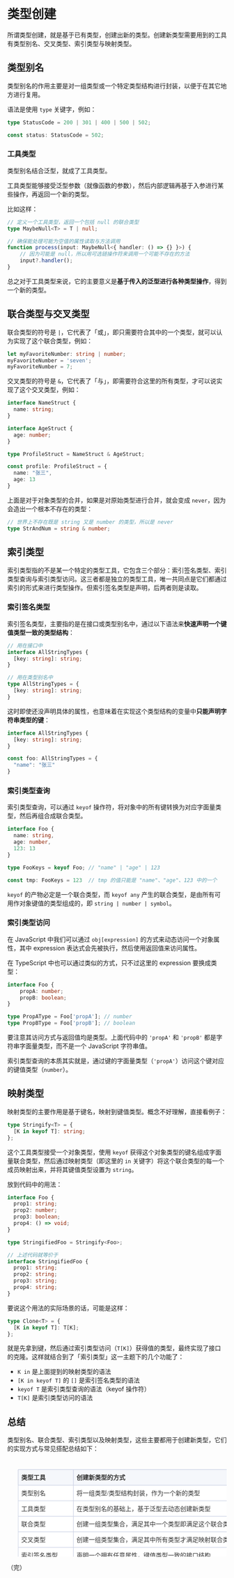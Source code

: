 # 类型创建

所谓类型创建，就是基于已有类型，创建出新的类型。创建新类型需要用到的工具有类型别名、交叉类型、索引类型与映射类型。

## 类型别名

类型别名的作用主要是对一组类型或一个特定类型结构进行封装，以便于在其它地方进行复用。

语法是使用 `type` 关键字，例如：

```typescript
type StatusCode = 200 | 301 | 400 | 500 | 502;

const status: StatusCode = 502;
```

### 工具类型

类型别名结合泛型，就成了工具类型。

工具类型能够接受泛型参数（就像函数的参数），然后内部逻辑再基于入参进行某些操作，再返回一个新的类型。

比如这样：

```typescript
// 定义一个工具类型，返回一个包括 null 的联合类型
type MaybeNull<T> = T | null;

// 确保能处理可能为空值的属性读取与方法调用
function process(input: MaybeNull<{ handler: () => {} }>) {
    // 因为可能是 null，所以用可选链操作符来调用一个可能不存在的方法
    input?.handler();
}
```

总之对于工具类型来说，它的主要意义是**基于传入的泛型进行各种类型操作**，得到一个新的类型。

## 联合类型与交叉类型

联合类型的符号是 `|`，它代表了「或」，即只需要符合其中的一个类型，就可以认为实现了这个联合类型，例如：

```typescript
let myFavoriteNumber: string | number;
myFavoriteNumber = 'seven';
myFavoriteNumber = 7;
```

交叉类型的符号是 `&`，它代表了「与」，即需要符合这里的所有类型，才可以说实现了这个交叉类型，例如：

```typescript
interface NameStruct {
  name: string;
}

interface AgeStruct {
  age: number;
}

type ProfileStruct = NameStruct & AgeStruct;

const profile: ProfileStruct = {
  name: "张三",
  age: 13
}
```

上面是对于对象类型的合并，如果是对原始类型进行合并，就会变成 `never`，因为会造出一个根本不存在的类型：

```typescript
// 世界上不存在既是 string 又是 number 的类型，所以是 never
type StrAndNum = string & number;
```

## 索引类型

索引类型指的不是某一个特定的类型工具，它包含三个部分：索引签名类型、索引类型查询与索引类型访问。这三者都是独立的类型工具，唯一共同点是它们都通过索引的形式来进行类型操作。但索引签名类型是声明，后两者则是读取。

### 索引签名类型

索引签名类型，主要指的是在接口或类型别名中，通过以下语法来**快速声明一个键值类型一致的类型结构**：

```typescript
// 用在接口中
interface AllStringTypes {
  [key: string]: string;
}

// 用在类型别名中
type AllStringTypes = {
  [key: string]: string;
}
```

这时即使还没声明具体的属性，也意味着在实现这个类型结构的变量中**只能声明字符串类型的键**：

```typescript
interface AllStringTypes {
  [key: string]: string;
}

const foo: AllStringTypes = {
  "name": "张三"
}
```

### 索引类型查询

索引类型查询，可以通过 `keyof` 操作符，将对象中的所有键转换为对应字面量类型，然后再组合成联合类型。

```typescript
interface Foo {
  name: string,
  age: number,
  123: 13
}

type FooKeys = keyof Foo; // "name" | "age" | 123

const tmp: FooKeys = 123  // tmp 的值只能是 "name"、"age"、123 中的一个
```

`keyof` 的产物必定是一个联合类型，而 `keyof any` 产生的联合类型，是由所有可用作对象键值的类型组成的，即 `string | number | symbol`。

### 索引类型访问

在 JavaScript 中我们可以通过 `obj[expression]` 的方式来动态访问一个对象属性，其中 expression 表达式会先被执行，然后使用返回值来访问属性。

在 TypeScript 中也可以通过类似的方式，只不过这里的 expression 要换成类型：

```typescript
interface Foo {
    propA: number;
    propB: boolean;
}

type PropAType = Foo['propA']; // number
type PropBType = Foo['propB']; // boolean
```

要注意其访问方式与返回值均是类型。上面代码中的 `'propA'` 和 `'propB'` 都是字符串字面量类型，而不是一个 JavaScript 字符串值。

索引类型查询的本质其实就是，通过键的字面量类型（`'propA'`）访问这个键对应的键值类型（`number`）。

## 映射类型

映射类型的主要作用是基于键名，映射到键值类型。概念不好理解，直接看例子：

```typescript
type Stringify<T> = {
  [K in keyof T]: string;
};
```

这个工具类型接受一个对象类型，使用 `keyof` 获得这个对象类型的键名组成字面量联合类型，然后通过映射类型（即这里的 `in` 关键字）将这个联合类型的每一个成员映射出来，并将其键值类型设置为 `string`。

放到代码中的用法：

```typescript
interface Foo {
  prop1: string;
  prop2: number;
  prop3: boolean;
  prop4: () => void;
}

type StringifiedFoo = Stringify<Foo>;

// 上述代码就等价于
interface StringifiedFoo {
  prop1: string;
  prop2: string;
  prop3: string;
  prop4: string;
}
```

要说这个用法的实际场景的话，可能是这样：

```typescript
type Clone<T> = {
  [K in keyof T]: T[K];
};
```

就是先拿到键，然后通过索引类型访问（`T[K]`）获得值的类型，最终实现了接口的克隆。这样就结合到了「索引类型」这一主题下的几个功能了：

* `K in` 是上面提到的映射类型的语法
* `[K in keyof T]` 的 `[]` 是索引签名类型的语法
* `keyof T` 是索引类型查询的语法（keyof 操作符）
* `T[K]` 是索引类型访问的语法

## 总结

类型别名、联合类型、索引类型以及映射类型，这些主要都用于创建新类型，它们的实现方式与常见搭配总结如下：

<svg id="SvgjsSvg1006" width="833" height="372" xmlns="http://www.w3.org/2000/svg" version="1.1" xmlns:xlink="http://www.w3.org/1999/xlink" xmlns:svgjs="http://svgjs.com/svgjs"><defs id="SvgjsDefs1007"></defs><g id="SvgjsG1008" transform="translate(25.000015258789062,24.99999237060547)"><path id="SvgjsPath1009" d="M0 0L126.9243 0L126.9243 35.76304312 L0 35.76304312Z" stroke="rgba(201,208,227,1)" stroke-width="1" fill-opacity="1" fill="#f5f7fb"></path><path id="SvgjsPath1010" d="M126.9243 0L614.0286 0L614.0286 35.76304312 L126.9243 35.76304312Z" stroke="rgba(201,208,227,1)" stroke-width="1" fill-opacity="1" fill="#f5f7fb"></path><path id="SvgjsPath1011" d="M613.9503 0L783 0L783 35.76304312 L613.9503 35.76304312Z" stroke="rgba(201,208,227,1)" stroke-width="1" fill-opacity="1" fill="#f5f7fb"></path><path id="SvgjsPath1012" d="M0 35.76304312L126.9243 35.76304312L126.9243 71.52608624 L0 71.52608624Z" stroke="rgba(201,208,227,1)" stroke-width="1" fill-opacity="1" fill="#ffffff"></path><path id="SvgjsPath1013" d="M126.9243 35.76304312L614.0286 35.76304312L614.0286 71.52608624 L126.9243 71.52608624Z" stroke="rgba(201,208,227,1)" stroke-width="1" fill-opacity="1" fill="#ffffff"></path><path id="SvgjsPath1014" d="M613.9503 35.76304312L783 35.76304312L783 71.52608624 L613.9503 71.52608624Z" stroke="rgba(201,208,227,1)" stroke-width="1" fill-opacity="1" fill="#ffffff"></path><path id="SvgjsPath1015" d="M0 71.52608624L126.9243 71.52608624L126.9243 107.28912936 L0 107.28912936Z" stroke="rgba(201,208,227,1)" stroke-width="1" fill-opacity="1" fill="#ffffff"></path><path id="SvgjsPath1016" d="M126.9243 71.52608624L614.0286 71.52608624L614.0286 107.28912936 L126.9243 107.28912936Z" stroke="rgba(201,208,227,1)" stroke-width="1" fill-opacity="1" fill="#ffffff"></path><path id="SvgjsPath1017" d="M613.9503 71.52608624L783 71.52608624L783 107.28912936 L613.9503 107.28912936Z" stroke="rgba(201,208,227,1)" stroke-width="1" fill-opacity="1" fill="#ffffff"></path><path id="SvgjsPath1018" d="M0 107.28912936L126.9243 107.28912936L126.9243 143.05217248 L0 143.05217248Z" stroke="rgba(201,208,227,1)" stroke-width="1" fill-opacity="1" fill="#ffffff"></path><path id="SvgjsPath1019" d="M126.9243 107.28912936L614.0286 107.28912936L614.0286 143.05217248 L126.9243 143.05217248Z" stroke="rgba(201,208,227,1)" stroke-width="1" fill-opacity="1" fill="#ffffff"></path><path id="SvgjsPath1020" d="M613.9503 107.28912936L783 107.28912936L783 143.05217248 L613.9503 143.05217248Z" stroke="rgba(201,208,227,1)" stroke-width="1" fill-opacity="1" fill="#ffffff"></path><path id="SvgjsPath1021" d="M0 143.05217248L126.9243 143.05217248L126.9243 178.8152156 L0 178.8152156Z" stroke="rgba(201,208,227,1)" stroke-width="1" fill-opacity="1" fill="#ffffff"></path><path id="SvgjsPath1022" d="M126.9243 143.05217248L614.0286 143.05217248L614.0286 178.8152156 L126.9243 178.8152156Z" stroke="rgba(201,208,227,1)" stroke-width="1" fill-opacity="1" fill="#ffffff"></path><path id="SvgjsPath1023" d="M613.9503 143.05217248L783 143.05217248L783 178.8152156 L613.9503 178.8152156Z" stroke="rgba(201,208,227,1)" stroke-width="1" fill-opacity="1" fill="#ffffff"></path><path id="SvgjsPath1024" d="M0 178.81521560000002L126.9243 178.81521560000002L126.9243 214.57825872 L0 214.57825872Z" stroke="rgba(201,208,227,1)" stroke-width="1" fill-opacity="1" fill="#ffffff"></path><path id="SvgjsPath1025" d="M126.9243 178.81521560000002L614.0286 178.81521560000002L614.0286 214.57825872 L126.9243 214.57825872Z" stroke="rgba(201,208,227,1)" stroke-width="1" fill-opacity="1" fill="#ffffff"></path><path id="SvgjsPath1026" d="M613.9503 178.81521560000002L783 178.81521560000002L783 214.57825872 L613.9503 214.57825872Z" stroke="rgba(201,208,227,1)" stroke-width="1" fill-opacity="1" fill="#ffffff"></path><path id="SvgjsPath1027" d="M0 214.57825872L126.9243 214.57825872L126.9243 250.27697982 L0 250.27697982Z" stroke="rgba(201,208,227,1)" stroke-width="1" fill-opacity="1" fill="#ffffff"></path><path id="SvgjsPath1028" d="M126.9243 214.57825872L614.0286 214.57825872L614.0286 250.27697982 L126.9243 250.27697982Z" stroke="rgba(201,208,227,1)" stroke-width="1" fill-opacity="1" fill="#ffffff"></path><path id="SvgjsPath1029" d="M613.9503 214.57825872L783 214.57825872L783 250.27697982 L613.9503 250.27697982Z" stroke="rgba(201,208,227,1)" stroke-width="1" fill-opacity="1" fill="#ffffff"></path><path id="SvgjsPath1030" d="M0 250.27697981999998L126.9243 250.27697981999998L126.9243 285.97570092 L0 285.97570092Z" stroke="rgba(201,208,227,1)" stroke-width="1" fill-opacity="1" fill="#ffffff"></path><path id="SvgjsPath1031" d="M126.9243 250.27697981999998L614.0286 250.27697981999998L614.0286 285.97570092 L126.9243 285.97570092Z" stroke="rgba(201,208,227,1)" stroke-width="1" fill-opacity="1" fill="#ffffff"></path><path id="SvgjsPath1032" d="M613.9503 250.27697981999998L783 250.27697981999998L783 285.97570092 L613.9503 285.97570092Z" stroke="rgba(201,208,227,1)" stroke-width="1" fill-opacity="1" fill="#ffffff"></path><path id="SvgjsPath1033" d="M0 285.97570092L126.9243 285.97570092L126.9243 321.6101 L0 321.6101Z" stroke="rgba(201,208,227,1)" stroke-width="1" fill-opacity="1" fill="#ffffff"></path><path id="SvgjsPath1034" d="M126.9243 285.97570092L614.0286 285.97570092L614.0286 321.6101 L126.9243 321.6101Z" stroke="rgba(201,208,227,1)" stroke-width="1" fill-opacity="1" fill="#ffffff"></path><path id="SvgjsPath1035" d="M613.9503 285.97570092L783 285.97570092L783 321.6101 L613.9503 321.6101Z" stroke="rgba(201,208,227,1)" stroke-width="1" fill-opacity="1" fill="#ffffff"></path><g id="SvgjsG1036"><text id="SvgjsText1037" font-family="微软雅黑" text-anchor="start" font-size="14px" width="127px" fill="#323232" font-weight="400" align="middle" lineHeight="125%" anchor="start" family="微软雅黑" size="14px" weight="400" font-style="" opacity="1" y="6.1315215599999995" transform="rotate(0)"></text></g><g id="SvgjsG1038"><text id="SvgjsText1039" font-family="微软雅黑" text-anchor="start" font-size="14px" width="488px" fill="#323232" font-weight="400" align="middle" lineHeight="125%" anchor="start" family="微软雅黑" size="14px" weight="400" font-style="" opacity="1" y="6.1315215599999995" transform="rotate(0)"></text></g><g id="SvgjsG1040"><text id="SvgjsText1041" font-family="微软雅黑" text-anchor="start" font-size="14px" width="170px" fill="#323232" font-weight="400" align="middle" lineHeight="125%" anchor="start" family="微软雅黑" size="14px" weight="400" font-style="" opacity="1" y="6.1315215599999995" transform="rotate(0)"></text></g><g id="SvgjsG1042"><text id="SvgjsText1043" font-family="微软雅黑" text-anchor="start" font-size="14px" width="127px" fill="#323232" font-weight="400" align="middle" lineHeight="125%" anchor="start" family="微软雅黑" size="14px" weight="400" font-style="" opacity="1" y="41.89456468" transform="rotate(0)"><tspan id="SvgjsTspan1044" dy="17" x="0"><tspan id="SvgjsTspan1045" style="text-decoration:;">  类型别名</tspan></tspan></text></g><g id="SvgjsG1046"><text id="SvgjsText1047" font-family="微软雅黑" text-anchor="start" font-size="14px" width="488px" fill="#323232" font-weight="400" align="middle" lineHeight="125%" anchor="start" family="微软雅黑" size="14px" weight="400" font-style="" opacity="1" y="41.89456468" transform="rotate(0)"><tspan id="SvgjsTspan1048" dy="17" x="126.9243"><tspan id="SvgjsTspan1049" style="text-decoration:;">  将一组类型/类型结构封装，作为一个新的类型</tspan></tspan></text></g><g id="SvgjsG1050"><text id="SvgjsText1051" font-family="微软雅黑" text-anchor="start" font-size="14px" width="170px" fill="#323232" font-weight="400" align="middle" lineHeight="125%" anchor="start" family="微软雅黑" size="14px" weight="400" font-style="" opacity="1" y="41.89456468" transform="rotate(0)"><tspan id="SvgjsTspan1052" dy="17" x="613.9503"><tspan id="SvgjsTspan1053" style="text-decoration:;">  联合类型、映射类型</tspan></tspan></text></g><g id="SvgjsG1054"><text id="SvgjsText1055" font-family="微软雅黑" text-anchor="start" font-size="14px" width="127px" fill="#323232" font-weight="400" align="middle" lineHeight="125%" anchor="start" family="微软雅黑" size="14px" weight="400" font-style="" opacity="1" y="77.6576078" transform="rotate(0)"><tspan id="SvgjsTspan1056" dy="17" x="0"><tspan id="SvgjsTspan1057" style="text-decoration:;">  工具类型</tspan></tspan></text></g><g id="SvgjsG1058"><text id="SvgjsText1059" font-family="微软雅黑" text-anchor="start" font-size="14px" width="488px" fill="#323232" font-weight="400" align="middle" lineHeight="125%" anchor="start" family="微软雅黑" size="14px" weight="400" font-style="" opacity="1" y="77.6576078" transform="rotate(0)"><tspan id="SvgjsTspan1060" dy="17" x="126.9243"><tspan id="SvgjsTspan1061" style="text-decoration:;">  在类型别名的基础上，基于泛型去动态创建新类型</tspan></tspan></text></g><g id="SvgjsG1062"><text id="SvgjsText1063" font-family="微软雅黑" text-anchor="start" font-size="14px" width="170px" fill="#323232" font-weight="400" align="middle" lineHeight="125%" anchor="start" family="微软雅黑" size="14px" weight="400" font-style="" opacity="1" y="77.6576078" transform="rotate(0)"><tspan id="SvgjsTspan1064" dy="17" x="613.9503"><tspan id="SvgjsTspan1065" style="text-decoration:;">  基本所有类型工具</tspan></tspan></text></g><g id="SvgjsG1066"><text id="SvgjsText1067" font-family="微软雅黑" text-anchor="start" font-size="14px" width="127px" fill="#323232" font-weight="400" align="middle" lineHeight="125%" anchor="start" family="微软雅黑" size="14px" weight="400" font-style="" opacity="1" y="113.42065092" transform="rotate(0)"><tspan id="SvgjsTspan1068" dy="17" x="0"><tspan id="SvgjsTspan1069" style="text-decoration:;">  联合类型</tspan></tspan></text></g><g id="SvgjsG1070"><text id="SvgjsText1071" font-family="微软雅黑" text-anchor="start" font-size="14px" width="488px" fill="#323232" font-weight="400" align="middle" lineHeight="125%" anchor="start" family="微软雅黑" size="14px" weight="400" font-style="" opacity="1" y="113.42065092" transform="rotate(0)"><tspan id="SvgjsTspan1072" dy="17" x="126.9243"><tspan id="SvgjsTspan1073" style="text-decoration:;">  创建一组类型集合，满足其中一个类型即满足这个联合类型（||）</tspan></tspan></text></g><g id="SvgjsG1074"><text id="SvgjsText1075" font-family="微软雅黑" text-anchor="start" font-size="14px" width="170px" fill="#323232" font-weight="400" align="middle" lineHeight="125%" anchor="start" family="微软雅黑" size="14px" weight="400" font-style="" opacity="1" y="113.42065092" transform="rotate(0)"><tspan id="SvgjsTspan1076" dy="17" x="613.9503"><tspan id="SvgjsTspan1077" style="text-decoration:;">  类型别名、工具类型</tspan></tspan></text></g><g id="SvgjsG1078"><text id="SvgjsText1079" font-family="微软雅黑" text-anchor="start" font-size="14px" width="127px" fill="#323232" font-weight="400" align="middle" lineHeight="125%" anchor="start" family="微软雅黑" size="14px" weight="400" font-style="" opacity="1" y="149.18369404" transform="rotate(0)"><tspan id="SvgjsTspan1080" dy="17" x="0"><tspan id="SvgjsTspan1081" style="text-decoration:;">  交叉类型</tspan></tspan></text></g><g id="SvgjsG1082"><text id="SvgjsText1083" font-family="微软雅黑" text-anchor="start" font-size="14px" width="488px" fill="#323232" font-weight="400" align="middle" lineHeight="125%" anchor="start" family="微软雅黑" size="14px" weight="400" font-style="" opacity="1" y="149.18369404" transform="rotate(0)"><tspan id="SvgjsTspan1084" dy="17" x="126.9243"><tspan id="SvgjsTspan1085" style="text-decoration:;">  创建一组类型集合，满足其中所有类型才满足映射联合类型（&amp;&amp;）</tspan></tspan></text></g><g id="SvgjsG1086"><text id="SvgjsText1087" font-family="微软雅黑" text-anchor="start" font-size="14px" width="170px" fill="#323232" font-weight="400" align="middle" lineHeight="125%" anchor="start" family="微软雅黑" size="14px" weight="400" font-style="" opacity="1" y="149.18369404" transform="rotate(0)"><tspan id="SvgjsTspan1088" dy="17" x="613.9503"><tspan id="SvgjsTspan1089" style="text-decoration:;">  类型别名、工具类型</tspan></tspan></text></g><g id="SvgjsG1090"><text id="SvgjsText1091" font-family="微软雅黑" text-anchor="start" font-size="14px" width="127px" fill="#323232" font-weight="400" align="middle" lineHeight="125%" anchor="start" family="微软雅黑" size="14px" weight="400" font-style="" opacity="1" y="184.94673716000003" transform="rotate(0)"><tspan id="SvgjsTspan1092" dy="17" x="0"><tspan id="SvgjsTspan1093" style="text-decoration:;">  索引签名类型</tspan></tspan></text></g><g id="SvgjsG1094"><text id="SvgjsText1095" font-family="微软雅黑" text-anchor="start" font-size="14px" width="488px" fill="#323232" font-weight="400" align="middle" lineHeight="125%" anchor="start" family="微软雅黑" size="14px" weight="400" font-style="" opacity="1" y="184.94673716000003" transform="rotate(0)"><tspan id="SvgjsTspan1096" dy="17" x="126.9243"><tspan id="SvgjsTspan1097" style="text-decoration:;">  声明一个拥有任意属性，键值类型一致的接口结构</tspan></tspan></text></g><g id="SvgjsG1098"><text id="SvgjsText1099" font-family="微软雅黑" text-anchor="start" font-size="14px" width="170px" fill="#323232" font-weight="400" align="middle" lineHeight="125%" anchor="start" family="微软雅黑" size="14px" weight="400" font-style="" opacity="1" y="184.94673716000003" transform="rotate(0)"><tspan id="SvgjsTspan1100" dy="17" x="613.9503"><tspan id="SvgjsTspan1101" style="text-decoration:;">  映射类型</tspan></tspan></text></g><g id="SvgjsG1102"><text id="SvgjsText1103" font-family="微软雅黑" text-anchor="start" font-size="14px" width="127px" fill="#323232" font-weight="400" align="middle" lineHeight="125%" anchor="start" family="微软雅黑" size="14px" weight="400" font-style="" opacity="1" y="220.67761927" transform="rotate(0)"><tspan id="SvgjsTspan1104" dy="17" x="0"><tspan id="SvgjsTspan1105" style="text-decoration:;">  索引类型查询</tspan></tspan></text></g><g id="SvgjsG1106"><text id="SvgjsText1107" font-family="微软雅黑" text-anchor="start" font-size="14px" width="488px" fill="#323232" font-weight="400" align="middle" lineHeight="125%" anchor="start" family="微软雅黑" size="14px" weight="400" font-style="" opacity="1" y="220.67761927" transform="rotate(0)"><tspan id="SvgjsTspan1108" dy="17" x="126.9243"><tspan id="SvgjsTspan1109" style="text-decoration:;">  从一个接口结构，创建一个由其键名字符串字面量组成的联合类型</tspan></tspan></text></g><g id="SvgjsG1110"><text id="SvgjsText1111" font-family="微软雅黑" text-anchor="start" font-size="14px" width="170px" fill="#323232" font-weight="400" align="middle" lineHeight="125%" anchor="start" family="微软雅黑" size="14px" weight="400" font-style="" opacity="1" y="220.67761927" transform="rotate(0)"><tspan id="SvgjsTspan1112" dy="17" x="613.9503"><tspan id="SvgjsTspan1113" style="text-decoration:;">  映射类型</tspan></tspan></text></g><g id="SvgjsG1114"><text id="SvgjsText1115" font-family="微软雅黑" text-anchor="start" font-size="14px" width="127px" fill="#323232" font-weight="400" align="middle" lineHeight="125%" anchor="start" family="微软雅黑" size="14px" weight="400" font-style="" opacity="1" y="256.37634037" transform="rotate(0)"><tspan id="SvgjsTspan1116" dy="17" x="0"><tspan id="SvgjsTspan1117" style="text-decoration:;">  索引类型访问</tspan></tspan></text></g><g id="SvgjsG1118"><text id="SvgjsText1119" font-family="微软雅黑" text-anchor="start" font-size="14px" width="488px" fill="#323232" font-weight="400" align="middle" lineHeight="125%" anchor="start" family="微软雅黑" size="14px" weight="400" font-style="" opacity="1" y="256.37634037" transform="rotate(0)"><tspan id="SvgjsTspan1120" dy="17" x="126.9243"><tspan id="SvgjsTspan1121" style="text-decoration:;">  从一个接口结构，使用键名字符串字面量访问到对应的键值类型</tspan></tspan></text></g><g id="SvgjsG1122"><text id="SvgjsText1123" font-family="微软雅黑" text-anchor="start" font-size="14px" width="170px" fill="#323232" font-weight="400" align="middle" lineHeight="125%" anchor="start" family="微软雅黑" size="14px" weight="400" font-style="" opacity="1" y="256.37634037" transform="rotate(0)"><tspan id="SvgjsTspan1124" dy="17" x="613.9503"><tspan id="SvgjsTspan1125" style="text-decoration:;">  类型别名、映射类型</tspan></tspan></text></g><g id="SvgjsG1126"><text id="SvgjsText1127" font-family="微软雅黑" text-anchor="start" font-size="14px" width="127px" fill="#323232" font-weight="400" align="middle" lineHeight="125%" anchor="start" family="微软雅黑" size="14px" weight="400" font-style="" opacity="1" y="292.04290046" transform="rotate(0)"><tspan id="SvgjsTspan1128" dy="17" x="0"><tspan id="SvgjsTspan1129" style="text-decoration:;">  映射类型</tspan></tspan></text></g><g id="SvgjsG1130"><text id="SvgjsText1131" font-family="微软雅黑" text-anchor="start" font-size="14px" width="488px" fill="#323232" font-weight="400" align="middle" lineHeight="125%" anchor="start" family="微软雅黑" size="14px" weight="400" font-style="" opacity="1" y="292.04290046" transform="rotate(0)"><tspan id="SvgjsTspan1132" dy="17" x="126.9243"><tspan id="SvgjsTspan1133" style="text-decoration:;">  从一个联合类型依次映射到其内部的每一个类型</tspan></tspan></text></g><g id="SvgjsG1134"><text id="SvgjsText1135" font-family="微软雅黑" text-anchor="start" font-size="14px" width="170px" fill="#323232" font-weight="400" align="middle" lineHeight="125%" anchor="start" family="微软雅黑" size="14px" weight="400" font-style="" opacity="1" y="292.04290046" transform="rotate(0)"><tspan id="SvgjsTspan1136" dy="17" x="613.9503"><tspan id="SvgjsTspan1137" style="text-decoration:;">  工具类型</tspan></tspan></text></g></g><g id="SvgjsG1138" transform="translate(25.000015258789062,24.99999237060547)"><path id="SvgjsPath1139" d="M0 0L126.9243 0L126.9243 35.760899999999985 L0 35.760899999999985Z" stroke="rgba(201,208,227,1)" stroke-width="1" fill-opacity="1" fill="#f5f7fb"></path><path id="SvgjsPath1140" d="M126.9243 0L614.0286 0L614.0286 35.760899999999985 L126.9243 35.760899999999985Z" stroke="rgba(201,208,227,1)" stroke-width="1" fill-opacity="1" fill="#f5f7fb"></path><path id="SvgjsPath1141" d="M614.0286 0L783 0L783 35.760899999999985 L614.0286 35.760899999999985Z" stroke="rgba(201,208,227,1)" stroke-width="1" fill-opacity="1" fill="#f5f7fb"></path><g id="SvgjsG1142"><text id="SvgjsText1143" font-family="微软雅黑" text-anchor="start" font-size="14px" width="127px" fill="#323232" font-weight="700" align="middle" lineHeight="125%" anchor="start" family="微软雅黑" size="14px" weight="700" font-style="" opacity="1" y="6.130449999999993" transform="rotate(0)"><tspan id="SvgjsTspan1144" dy="17" x="0"><tspan id="SvgjsTspan1145" style="text-decoration:;">  类型工具</tspan></tspan></text></g><g id="SvgjsG1146"><text id="SvgjsText1147" font-family="微软雅黑" text-anchor="start" font-size="14px" width="488px" fill="#323232" font-weight="700" align="middle" lineHeight="125%" anchor="start" family="微软雅黑" size="14px" weight="700" font-style="" opacity="1" y="6.130449999999993" transform="rotate(0)"><tspan id="SvgjsTspan1148" dy="17" x="126.9243"><tspan id="SvgjsTspan1149" style="text-decoration:;">  创建新类型的方式</tspan></tspan></text></g><g id="SvgjsG1150"><text id="SvgjsText1151" font-family="微软雅黑" text-anchor="start" font-size="14px" width="169px" fill="#323232" font-weight="700" align="middle" lineHeight="125%" anchor="start" family="微软雅黑" size="14px" weight="700" font-style="" opacity="1" y="6.130449999999993" transform="rotate(0)"><tspan id="SvgjsTspan1152" dy="17" x="614.0286"><tspan id="SvgjsTspan1153" style="text-decoration:;">  常见搭配</tspan></tspan></text></g></g></svg>

（完）

